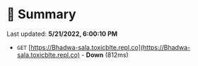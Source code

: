# 📖 Summary
Last updated: **5/21/2022, 6:00:10 PM**

- `GET` [https://Bhadwa-sala.toxicblte.repl.co](https://Bhadwa-sala.toxicblte.repl.co) - **Down** (812ms)
